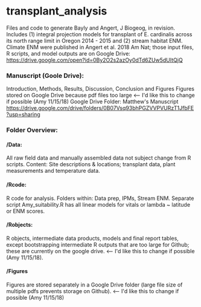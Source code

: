 # transplant_analysis
Files and code to generate Bayly and Angert, J Biogeog, in revision.
Includes (1) integral projection models for transplant of E. cardinalis across its north range limit in Oregon 2014 - 2015 and (2) stream habitat ENM. Climate ENM were published in Angert et al. 2018 Am Nat; those input files, R scripts, and model outputs are on Google Drive: https://drive.google.com/open?id=0By2O2s2azOy0dTd6ZUw5dUItQjQ


### Manuscript (Goole Drive):
Introduction, Methods, Results, Discussion, Conclusion and Figures
Figures stored on Google Drive because pdf files too large <-- I'd like this to change if possible (Amy 11/15/18)
Google Drive Folder: Matthew's Manuscript
https://drive.google.com/drive/folders/0B07Vsq93bhPGZVVPVURzT1JfbFE?usp=sharing

### Folder Overview:
#### /Data:
All raw field data and manually assembled data not subject change from R scripts.
Content: Site descriptions & locations; transplant data, plant measurements and temperature data.
#### /Rcode:
R code for analysis. Folders within: Data prep, IPMs, Stream ENM. Separate script Amy_suitability.R has all linear models for vitals or lambda ~ latitude or ENM scores. 

#### /Robjects:
R objects, intermediate data products, models and final report tables, except bootstrapping intermediate R outputs that are too large for Github; these are currently on the google drive. <-- I'd like this to change if possible (Amy 11/15/18). 

#### /Figures
Figures are stored separately in a Google Drive folder (large file size of multiple pdfs prevents storage on Github). <-- I'd like this to change if possible (Amy 11/15/18)
